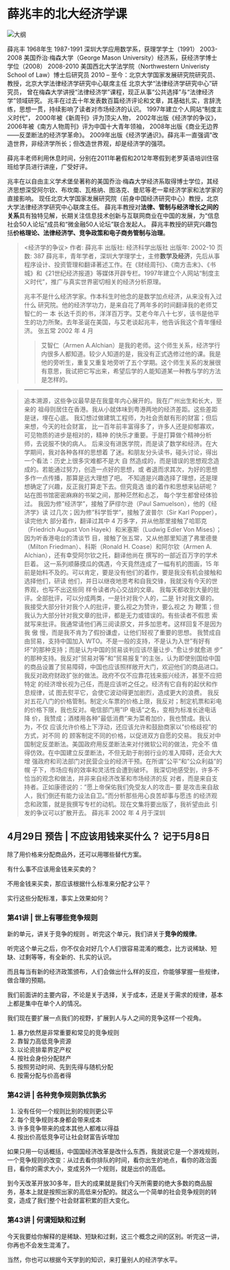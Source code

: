 # 薛兆丰的北大经济学课


![大纲](.\privateNotesPictures\薛兆丰1.jpg)

薛兆丰
1968年生
1987-1991 深圳大学应用数学系，获理学学士（1991）
2003-2008 美国乔治·梅森大学（George Mason University）经济系，获经济学博士学位（2008）
2008-2010 美国西北大学法学院（Northwestern Univeristy School of Law）博士后研究员
2010 – 至今：北京大学国家发展研究院研究员、教授，北京大学法律经济学研究中心联席主任
北京大学“法律经济学研究中心”研究员，
曾在梅森大学讲授“法律经济学”课程，现正从事“公共选择”与“法律经济学”领域研究。
兆丰在过去十年发表数百篇经济评论和文章，其基础扎实，言辞洗练，思想一贯，持续影响了读者对市场经济的认识。
1997年建立个人网站“制度主义时代”，
2000年被《新周刊》评为顶尖人物，
2002年出版《经济学的争议》，
2006年被《南方人物周刊》评为中国十大青年领袖，
2008年出版《商业无边界——反垄断法的经济学革命》。
2009年出版《经济学通识》。薛兆丰一直强调"改造世界，非经济学所长；但改造世界观，却是经济学的强项。


薛兆丰老师利用休息时间，分别在2011年暑假和2012年寒假到老罗英语培训住宿班给学员进行讲座，广受好评。

兆丰在以自由主义学术堡垒著称的美国乔治·梅森大学经济系取得博士学位，其经济思想深受阿尔钦、布坎南、瓦格纳、图洛克、曼尼等老一辈经济学家和法学家的直接影响。
现任北京大学国家发展研究院（前身中国经济研究中心）教授，北京大学法律经济学研究中心联席主任。
薛兆丰教授对**法律、管制与经济增长之间的关系**具有独特见解，长期关注信息技术创新与互联网商业在中国的发展，为“信息社会50人论坛”成员和“微金融50人论坛”联合发起人。
薛兆丰教授的研究兴趣包括**价格理论、法律经济学、竞争政策和电子商务管制与治理**。



>	<经济学的争议> 作者:  薛兆丰 出版社: 经济科学出版社	出版年: 2002-10	页数: 387
>	薛兆丰，青年学者，深圳大学理学士，主修**数学及经济**，先后从事程序设计、投资管理和翻译著述工作。在《财经周刊》、《南方击末》、《书城》和《21世纪经济报道》等媒体开辟专栏。1997年建立个人网站“制度主义时代”，推广与真实世界密切相关的经济分析原理。
>	
>  兆丰不是什么经济学家。作本科生时他念的是数学加点经济，从来没有入过什么 研究院。他的经济学功力，是来自花了两年多的时间翻译我的老师艾智仁的一 本 长达千页的书，洋洋百万字。艾老今年八十七岁，该书是他平生的功力所聚。去年圣诞在美国，与艾老谈起兆丰，他告诉我这个青年懂经济。 
>													张五常 2002 年 4 月 
> >艾智仁（Armen A.Alchian）是我的老师。这个师生关系，经济学行内很多人都知道。较少人知道的是，我没有正式选修过他的课。我是他的旁听生，重复又重复地旁听了五个学期。这个师生关系的发展很有意思，我试把它写出来，希望后学的人能知道某一种教与学的方法是怎样的。

>- - -
>
>追本溯源，这些争议最早是在我童年内心展开的。我在广州出生和长大，至亲的 祖母则居住在香港。我从小就体味到粤港两地的经济差距。这些差距是谜，埋在心底。
>我幻想过做建筑工程师，为社会贡献有形的财富；但后来想，今天的社会财富， 比一百年前丰富得多了，许多人还是抑郁寡欢，可见物质的进步是相对的，精神 的快乐才重要。于是打算做个精神分析师，去说服不快的病人。 
后来没有进医学院，而是读了数学和经济。在大学期间，我对各种各样的思想着 了迷。和朋友分头读书，碰头讨论，得出一个看法：历史上很多灾难都不是大 自 然造成的，而是错误的思想观念造成的。若能通过努力，创造一点好的思想，或 者退而求其次，为好的思想多作一点传播，那算是远大理想了吧。 
不知道是兴趣选择了理想，还是理想确定了兴趣，反正我打算走下去。但究竟选 谁的着作和思想来钻研呢？站在图书馆密密麻麻的书架之间，那种茫然和忐忑， 每个学生都曾经体验过。 
我因为修”经济学”，接触了萨缪尔逊（Paul Samuelson），他的《经济学》读 过几次；因为修”科学哲学”，接触了波普尔（Sir Karl Popper），读完他大 部分着作，翻译过其中 4 万多字，并从他那里接触了哈耶克（Friedrich August Von Hayek）和米塞斯（Ludwig Edler Von Mises）；因为听香港电台的清谈节 目，接触了张五常，又从他那里知道了弗里德曼（Milton Friedman）、科斯（Ronald H. Coase）和阿尔钦（Armen A. Alchian），还有幸受阿尔钦之托，翻译他尚在 撰写的一部近百万字的学术巨着。 
这一系列顺藤摸瓜的偶遇，今天竟然连成了一幅有机的图画，15 年前是始料不及的。可以肯定，要是没有他们的着作，要是我没有机会接触和选择他们，研读 他们，并日以继夜地思考和自我交锋，我就没有今天的世界观，也写不出这些同 样令读者内心交战的文章。 
我每天都收到大量的批评。全部批评，可以分成两类，一是针对我个人的，二是 针对我文章的。我接受大部分针对我个人的批评，要么视之为赞许，要么视之 为 鞭策；但我认为大部分针对我文章的批评，都是无力或错误的。有些读者不假思 索就写来批评。我通常请他们再三阅读原文，并多加思考。这样回复不是因为我 傲 慢，而是我不肯为了假扮谦虚，让他们轻视了重要的思想。 
我赞成自由贸易，支持中国加入 WTO。不是一般的支持，不是认为入世”有好有 坏”的那种支持；而是认为中国的贸易谈判应该尽量让步、”愈让步就愈进 步” 的那种支持。我反对”贸易对等”和”贸易报复”的主张，认为即使别国给中国 的商品设置了贸易障碍，中国也应该照样敞开大门，欢迎他们的商品进口。 
我反对政府财政扩张的做法。政府不仅不应靠花钱来振兴经济，甚至不应把特定 的经济增长视为己任，而是应该听之任之。经济有它自有的起伏和作息规律，试 图去熨平它，会使它波动得更加剧烈，造成更大的浪费。 
我反对五花八门的价格管制。制定火车票的价格上限，我反对；制定机票和彩电 的价格下限，我也反对。电信部门用”IP 电话”之名，变相为标准长途电话 降 价，我赞成；酒楼用各种”最低消费”来为菜肴加价，我也赞成。我认为，不仅
应该允许价格上下浮动，还应该允许和鼓励商家以”价格歧视”的方式，对不同 的 顾客制定不同的价格，以促进双方自愿的交易。 
我反对中国制定反垄断法。美国政府用反垄断法来对付微软公司的做法，完全不 值得仿效。在中国建立反垄断法，不但无助于削弱行业的准入障碍，还会大大增 强政府和司法部门对民营企业的经济干预。在所谓”公平”和”公众利益”的幌 子下，市场应有的效率和灵活性会遭到破坏。 
我深切地感受到，许多不恰当的观念和做法，并非来自经济改革和市场经济的反 对者，而是来自支持者。正如康德说的：”愿上帝保佑我们免受友人的攻击– 要 是攻击来自敌人，我们倒还有能力设法自卫。”而分析那些用心良苦却事与愿违 的经济观念和政策，就是我撰写专栏的动机。现在文集将要出版了，我祈望由此 引 发的争议可以扩散开去。
>薛兆丰 2002 年 4 月于深圳 









## 4月29日 预告 | 不应该用钱来买什么？   记于5月8日

除了用价格来分配商品外，还可以用哪些替代方案。

有什么事不应该用金钱来买卖的？

不用金钱来买卖，那应该根据什么标准来分配才公平？

实行这些分配标准，事实上效果如何？

### 第41讲 | 世上有哪些竞争规则

新的单元，讲关于竞争的规则 。听完这个单元，我们讲关于**竞争的规律**。

听完这个单元之后，你不仅会对好几个人们很容易混淆的概念，比方说稀缺、短缺、过剩等等，有全新的、扎实的认识。

而且每当有新的经济政策颁布，人们会做出什么样的反应，你能够掌握一些规律，做合理的预期。

我们前面讲的主要内容，不论是关于选择，关于成本，还是关于需求的规律，基本上都是集中在单个人的情况。

我们现在要扩展一点我们的视野，扩展到人与人之间的竞争这样一个视角。

1. 暴力依然是非常重要和常见的竞争规则
2. 靠智力高低竞争资源
3. 以论资排辈界定产权
4. 按社会身份分配财产
5. 按照劳动时间、先到先得与随机分配
6. 按需分配与价高者得



### 第42讲 | 各种竞争规则孰优孰劣



1. 没有任何一个规则比别的规则更公平
2. 每个竞争规则本身都会带来成本
3. 许多竞争带来的成本其他人都难以得益
4. 按出价高低竞争可让社会财富告诉增加

如果只用一句话概括，中国国经济改革是改什么东西，我就说它是一个游戏规则，一个竞争规则的改变：从过去看你排队的时间，看你出生的地点，看你的政治面目，看你的需求大小，变成另外一个规则，就是出价的高低。

到今天改革开放30多年，巨大的成果就是我们今天所需要的绝大多数的商品服务，基本上就是按照出家的高低来分配的。就这么一个简单的社会竞争规则的转变，造成了我们整个社会财富积累的巨大变化。



### 第43讲 | 何谓短缺和过剩

今天我要给你解释的是稀缺、短缺和过剩，这三个概念之间的区别。听完这一讲，你再也不会发生混淆了。

当然，你也可以根据今天学到的知识，来打量别人的经济学水平。

